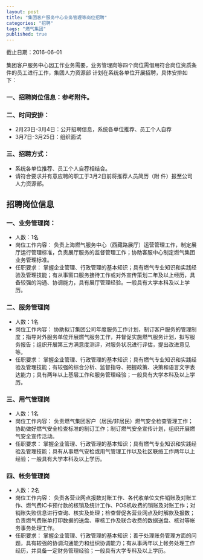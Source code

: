 ```yaml
---
layout: post
title: "集团客户服务中心业务管理等岗位招聘"
categories: "招聘"
tags: "燃气集团"
published: true
---
```


截止日期：2016-06-01

集团客户服务中心因工作业务需要，业务管理岗等四个岗位需借用符合岗位资质条件的员工进行工作，集团人力资源部 计划在系统各单位开展招聘，具体安排如下： 

### 一、招聘岗位信息：参考附件。 

### 二、时间安排： 

* 2月23日-3月4日：公开招聘信息，系统各单位推荐、员工个人自荐 
* 3月7日-3月25日：组织面试 

<!-- more -->

### 三、招聘方式：

* 系统各单位推荐、员工个人自荐相结合。 
* 请符合要求并有意应聘的职工于3月2日前将推荐人员简历（附 件）报至公司人力资源部。

## 招聘岗位信息 ##

### 一、业务管理岗： 

* 人数：1名 
* 岗位工作内容： 
负责上海燃气服务中心（西藏路展厅）运营管理工作，制定展厅运行管理标准，负责展厅服务的监督管理工作；协助客服中心制定燃气集团业务管理标准。 
* 任职要求： 
掌握企业管理、行政管理的基本知识；具有燃气专业知识和实践经验及管理技能；有从事窗口服务接待工作或对外宣传策划二年及以上经历，具备较强的沟通、协调能力，具有展厅管理经验。一般具有大学本科及以上学历。

### 二、服务管理岗 

* 人数：1名 
* 岗位工作内容： 
协助拟订集团公司年度服务工作计划，制订客户服务的管理制度；指导对外服务单位开展燃气服务工作，并督促实施燃气服务计划，拟写服务报告；组织开展第三方满意度测评，对服务状况进行评估，提出改进意见等。 
* 任职要求： 
掌握企业管理、行政管理的基本知识；具有燃气专业知识和实践经验及管理技能；有较强的综合分析、监督指导、把握政策、决策和语言文字表达能力；具有两年以上基层工作和服务管理经验；一般具有大学本科及以上学历。

### 三、用气管理岗 

* 人数：1名 
* 岗位工作内容： 
负责燃气集团客户（居民/非居民）燃气安全检查管理工作；协助做好燃气安全检查标准的制订工作；制订燃气安全宣传计划，组织开展燃气安全宣传活动。 
* 任职要求： 
掌握企业管理、行政管理的基本知识；具有燃气专业知识和实践经验及管理技能；具有从事燃气安检或用气管理工作以及社区联络工作两年以上经验；一般具有大学本科及以上学历。

### 四、帐务管理岗 

* 人数：2名 
* 岗位工作内容： 
负责各营业网点报数对账工作、各代收单位文件销账及对账工作、燃气费IC卡预付款的核销及统计工作、POS机收费的销账及对账工作；对销账失败信息进行查询、核实及处理；检查督促各营业网点及时解款及报数；负责燃气费账单打印数据的送盘、审核工作及联合收费的数据送盘、核对等帐务事务处理工作。 
* 任职要求：
掌握企业管理、行政管理的基本知识；善于处理账务管理方面的问题，具有较强的协调沟通能力和组织协调能力；有从事两年以上帐务处理工作经历，并具备一定财务管理经验；一般具有大学专科及以上学历。  